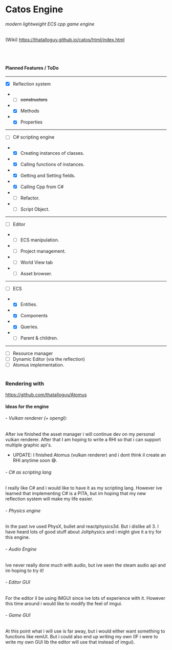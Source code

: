 # Catos Engine

###### modern lightweight ECS cpp game engine

(Wiki) https://thatalloguy.github.io/catos/html/index.html

️
#
#
#### Planned Features / ToDo

---
- [x] Reflection system
- - [ ] ~~constructors~~
- - [x] Methods
- - [x] Properties
---
- [ ] C# scripting engine
- - [x] Creating instances of classes.
- - [x] Calling functions of instances.
- - [x] Getting and Setting fields.
- - [x] Calling Cpp from C#
- - [ ] Refactor.
- - [ ] Script Object. 
---
- [ ] Editor 
- - [ ] ECS manipulation.
- - [ ] Project management.
- - [ ] World View tab
- - [ ] Asset browser.
---

- [ ] ECS
- - [x] Entities.
- - [x] Components
- - [x] Queries.
- - [ ] Parent & children.
---
- [ ] Resource manager
- [ ] Dynamic Editor (via the reflection)
- [ ] Atomus implementation.
#


### Rendering with
https://github.com/thatalloguy/Atomus

#### Ideas for the engine

###### - Vulkan renderer (+ opengl):
After ive finished the asset manager i will continue dev on my personal vulkan renderer.
After that I am hoping to write a RHI so that i can support multiple graphic api's.
- UPDATE: I finished Atomus (vulkan renderer) and i dont think il create an RHI anytime soon 😅.

###### - C# as scripting lang
I really like C# and i would like to have it as my scripting lang.
However ive learned that implementing C# is a PITA, but im hoping that my new reflection system will make my life easier.


###### - Physics engine
In the past ive used PhysX, bullet and reactphysics3d. But i dislike all 3.
I have heard lots of good stuff about Joltphysics and i might give it a try for this engine.

###### - Audio Engine
Ive never really done much with audio, but ive seen the steam audio api and im hoping to try it!

###### - Editor GUI
For the editor il be using IMGUI since ive lots of experience with it.
However this time around i would like to modify the feel of imgui.

###### - Game GUI
At this point what i will use is far away, but i would either want something to functions like remUI.
But i could also end up writing my own (IF i were to write my own GUI lib the editor will use that instead of imgui).


